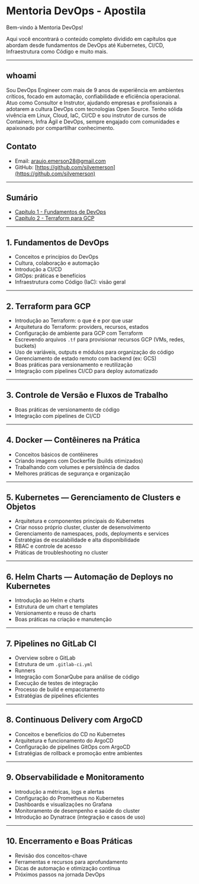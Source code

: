 # Mentoria DevOps - Apostila

Bem-vindo à  Mentoria DevOps!

Aqui você encontrará o conteúdo completo dividido em capítulos que abordam desde fundamentos de DevOps até Kubernetes, CI/CD, Infraestrutura como Código e muito mais.

---

## whoami

Sou DevOps Engineer com mais de 9 anos de experiência em ambientes críticos, focado em automação, confiabilidade e eficiência operacional. 
Atuo como Consultor e Instrutor, ajudando empresas e profissionais a adotarem a cultura DevOps com tecnologias Open Source. Tenho sólida vivência em Linux, Cloud, IaC, CI/CD e sou instrutor de cursos de Containers, Infra Ágil e DevOps, sempre engajado com comunidades e apaixonado por compartilhar conhecimento.


## Contato

- Email: araujo.emerson28@gmail.com 
- GitHub: [https://github.com/silvemerson](https://github.com/silvemerson)  

---
## Sumário

- [Capítulo 1 - Fundamentos de DevOps](capitulos/01-fundamentos.md)
- [Capítulo 2 - Terraform para GCP](capitulos/02-terraform-gcp.md)


---


## 1. Fundamentos de DevOps

- Conceitos e princípios do DevOps  
- Cultura, colaboração e automação  
- Introdução a CI/CD  
- GitOps: práticas e benefícios  
- Infraestrutura como Código (IaC): visão geral  

---

## 2. Terraform para GCP

- Introdução ao Terraform: o que é e por que usar  
- Arquitetura do Terraform: providers, recursos, estados  
- Configuração de ambiente para GCP com Terraform  
- Escrevendo arquivos `.tf` para provisionar recursos GCP (VMs, redes, buckets)  
- Uso de variáveis, outputs e módulos para organização do código  
- Gerenciamento de estado remoto com backend (ex: GCS)  
- Boas práticas para versionamento e reutilização  
- Integração com pipelines CI/CD para deploy automatizado  

---

## 3. Controle de Versão e Fluxos de Trabalho

- Boas práticas de versionamento de código  
- Integração com pipelines de CI/CD  

---

## 4. Docker — Contêineres na Prática

- Conceitos básicos de contêineres  
- Criando imagens com Dockerfile (builds otimizados)  
- Trabalhando com volumes e persistência de dados  
- Melhores práticas de segurança e organização  

---

## 5. Kubernetes — Gerenciamento de Clusters e Objetos

- Arquitetura e componentes principais do Kubernetes  
- Criar nosso próprio cluster, cluster de desenvolvimento  
- Gerenciamento de namespaces, pods, deployments e services  
- Estratégias de escalabilidade e alta disponibilidade  
- RBAC e controle de acesso  
- Práticas de troubleshooting no cluster  

---

## 6. Helm Charts — Automação de Deploys no Kubernetes

- Introdução ao Helm e charts  
- Estrutura de um chart e templates  
- Versionamento e reuso de charts  
- Boas práticas na criação e manutenção  

---

## 7. Pipelines no GitLab CI

- Overview sobre o GitLab  
- Estrutura de um `.gitlab-ci.yml`  
- Runners  
- Integração com SonarQube para análise de código  
- Execução de testes de integração  
- Processo de build e empacotamento  
- Estratégias de pipelines eficientes  

---

## 8. Continuous Delivery com ArgoCD

- Conceitos e benefícios do CD no Kubernetes  
- Arquitetura e funcionamento do ArgoCD  
- Configuração de pipelines GitOps com ArgoCD  
- Estratégias de rollback e promoção entre ambientes  

---

## 9. Observabilidade e Monitoramento

- Introdução a métricas, logs e alertas  
- Configuração do Prometheus no Kubernetes  
- Dashboards e visualizações no Grafana  
- Monitoramento de desempenho e saúde do cluster  
- Introdução ao Dynatrace (integração e casos de uso)  

---

## 10. Encerramento e Boas Práticas

- Revisão dos conceitos-chave  
- Ferramentas e recursos para aprofundamento  
- Dicas de automação e otimização contínua  
- Próximos passos na jornada DevOps  
